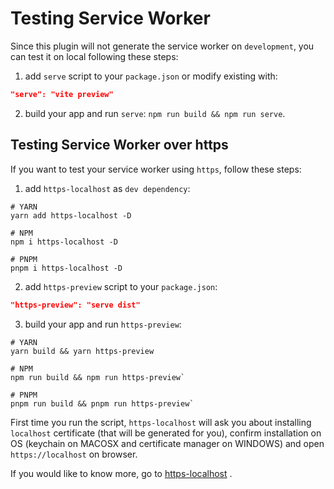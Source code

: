 # Testing Service Worker

Since this plugin will not generate the service worker on `development`, you can test it on local following these steps:

1) add `serve` script to your `package.json` or modify existing with:
```json
"serve": "vite preview"
```
2) build your app and run `serve`: `npm run build && npm run serve`.

## Testing Service Worker over https

If you want to test your service worker using `https`, follow these steps:

1) add `https-localhost` as `dev dependency`:
```shell
# YARN
yarn add https-localhost -D
```

```shell
# NPM
npm i https-localhost -D
```

```shell
# PNPM
pnpm i https-localhost -D
```

2) add `https-preview` script to your `package.json`:
```json
"https-preview": "serve dist"
```

3) build your app and run `https-preview`:
```shell
# YARN
yarn build && yarn https-preview
```

```shell
# NPM
npm run build && npm run https-preview`
```

```shell
# PNPM
pnpm run build && pnpm run https-preview`
```

First time you run the script, `https-localhost`  will ask you about installing `localhost` certificate 
(that will be generated for you), confirm installation on OS (keychain on MACOSX and certificate manager on WINDOWS)
and open `https://localhost` on browser.

If you would like to know more, go to [https-localhost](https://www.npmjs.com/package/https-localhost) <outbound-link />.

